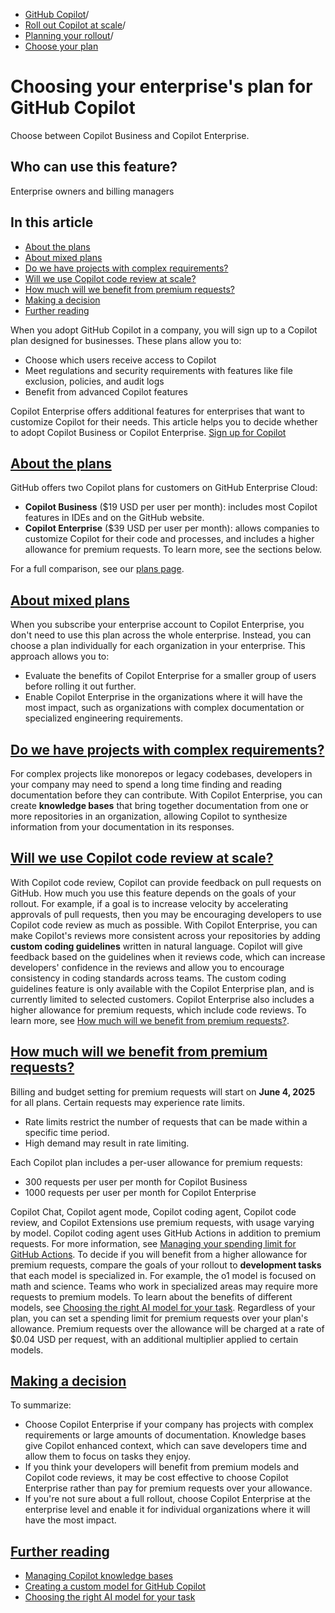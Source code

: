   * [GitHub Copilot](https://docs.github.com/en/copilot "GitHub Copilot")/
  * [Roll out Copilot at scale](https://docs.github.com/en/copilot/rolling-out-github-copilot-at-scale "Roll out Copilot at scale")/
  * [Planning your rollout](https://docs.github.com/en/copilot/rolling-out-github-copilot-at-scale/planning-your-rollout "Planning your rollout")/
  * [Choose your plan](https://docs.github.com/en/copilot/rolling-out-github-copilot-at-scale/planning-your-rollout/choosing-your-enterprises-plan-for-github-copilot "Choose your plan")


# Choosing your enterprise's plan for GitHub Copilot
Choose between Copilot Business and Copilot Enterprise.
## Who can use this feature?
Enterprise owners and billing managers
## In this article
  * [About the plans](https://docs.github.com/en/copilot/rolling-out-github-copilot-at-scale/planning-your-rollout/choosing-your-enterprises-plan-for-github-copilot#about-the-plans)
  * [About mixed plans](https://docs.github.com/en/copilot/rolling-out-github-copilot-at-scale/planning-your-rollout/choosing-your-enterprises-plan-for-github-copilot#about-mixed-plans)
  * [Do we have projects with complex requirements?](https://docs.github.com/en/copilot/rolling-out-github-copilot-at-scale/planning-your-rollout/choosing-your-enterprises-plan-for-github-copilot#do-we-have-projects-with-complex-requirements)
  * [Will we use Copilot code review at scale?](https://docs.github.com/en/copilot/rolling-out-github-copilot-at-scale/planning-your-rollout/choosing-your-enterprises-plan-for-github-copilot#will-we-use-copilot-code-review-at-scale)
  * [How much will we benefit from premium requests?](https://docs.github.com/en/copilot/rolling-out-github-copilot-at-scale/planning-your-rollout/choosing-your-enterprises-plan-for-github-copilot#how-much-will-we-benefit-from-premium-requests)
  * [Making a decision](https://docs.github.com/en/copilot/rolling-out-github-copilot-at-scale/planning-your-rollout/choosing-your-enterprises-plan-for-github-copilot#making-a-decision)
  * [Further reading](https://docs.github.com/en/copilot/rolling-out-github-copilot-at-scale/planning-your-rollout/choosing-your-enterprises-plan-for-github-copilot#further-reading)


When you adopt GitHub Copilot in a company, you will sign up to a Copilot plan designed for businesses. These plans allow you to:
  * Choose which users receive access to Copilot
  * Meet regulations and security requirements with features like file exclusion, policies, and audit logs
  * Benefit from advanced Copilot features


Copilot Enterprise offers additional features for enterprises that want to customize Copilot for their needs.
This article helps you to decide whether to adopt Copilot Business or Copilot Enterprise.
[Sign up for Copilot ](https://github.com/github-copilot/purchase?ref_cta=Copilot+Enterprise+trial&ref_cta=Copilot+Business+trial&ref_loc=choosing+enterprise+plan)
## [About the plans](https://docs.github.com/en/copilot/rolling-out-github-copilot-at-scale/planning-your-rollout/choosing-your-enterprises-plan-for-github-copilot#about-the-plans)
GitHub offers two Copilot plans for customers on GitHub Enterprise Cloud:
  * **Copilot Business** ($19 USD per user per month): includes most Copilot features in IDEs and on the GitHub website.
  * **Copilot Enterprise** ($39 USD per user per month): allows companies to customize Copilot for their code and processes, and includes a higher allowance for premium requests. To learn more, see the sections below.


For a full comparison, see our [plans page](https://github.com/features/copilot/plans).
## [About mixed plans](https://docs.github.com/en/copilot/rolling-out-github-copilot-at-scale/planning-your-rollout/choosing-your-enterprises-plan-for-github-copilot#about-mixed-plans)
When you subscribe your enterprise account to Copilot Enterprise, you don't need to use this plan across the whole enterprise. Instead, you can choose a plan individually for each organization in your enterprise. This approach allows you to:
  * Evaluate the benefits of Copilot Enterprise for a smaller group of users before rolling it out further.
  * Enable Copilot Enterprise in the organizations where it will have the most impact, such as organizations with complex documentation or specialized engineering requirements.


## [Do we have projects with complex requirements?](https://docs.github.com/en/copilot/rolling-out-github-copilot-at-scale/planning-your-rollout/choosing-your-enterprises-plan-for-github-copilot#do-we-have-projects-with-complex-requirements)
For complex projects like monorepos or legacy codebases, developers in your company may need to spend a long time finding and reading documentation before they can contribute.
With Copilot Enterprise, you can create **knowledge bases** that bring together documentation from one or more repositories in an organization, allowing Copilot to synthesize information from your documentation in its responses.
## [Will we use Copilot code review at scale?](https://docs.github.com/en/copilot/rolling-out-github-copilot-at-scale/planning-your-rollout/choosing-your-enterprises-plan-for-github-copilot#will-we-use-copilot-code-review-at-scale)
With Copilot code review, Copilot can provide feedback on pull requests on GitHub. How much you use this feature depends on the goals of your rollout. For example, if a goal is to increase velocity by accelerating approvals of pull requests, then you may be encouraging developers to use Copilot code review as much as possible.
With Copilot Enterprise, you can make Copilot's reviews more consistent across your repositories by adding **custom coding guidelines** written in natural language. Copilot will give feedback based on the guidelines when it reviews code, which can increase developers' confidence in the reviews and allow you to encourage consistency in coding standards across teams.
The custom coding guidelines feature is only available with the Copilot Enterprise plan, and is currently limited to selected customers.
Copilot Enterprise also includes a higher allowance for premium requests, which include code reviews. To learn more, see [How much will we benefit from premium requests?](https://docs.github.com/en/copilot/rolling-out-github-copilot-at-scale/planning-your-rollout/choosing-your-enterprises-plan-for-github-copilot#how-much-will-we-benefit-from-premium-requests).
## [How much will we benefit from premium requests?](https://docs.github.com/en/copilot/rolling-out-github-copilot-at-scale/planning-your-rollout/choosing-your-enterprises-plan-for-github-copilot#how-much-will-we-benefit-from-premium-requests)
Billing and budget setting for premium requests will start on **June 4, 2025** for all plans.
Certain requests may experience rate limits.
  * Rate limits restrict the number of requests that can be made within a specific time period.
  * High demand may result in rate limiting.


Each Copilot plan includes a per-user allowance for premium requests:
  * 300 requests per user per month for Copilot Business
  * 1000 requests per user per month for Copilot Enterprise


Copilot Chat, Copilot agent mode, Copilot coding agent, Copilot code review, and Copilot Extensions use premium requests, with usage varying by model.
Copilot coding agent uses GitHub Actions in addition to premium requests. For more information, see [Managing your spending limit for GitHub Actions](https://docs.github.com/en/billing/managing-billing-for-your-products/managing-billing-for-github-actions/managing-your-spending-limit-for-github-actions).
To decide if you will benefit from a higher allowance for premium requests, compare the goals of your rollout to **development tasks** that each model is specialized in. For example, the o1 model is focused on math and science. Teams who work in specialized areas may require more requests to premium models. To learn about the benefits of different models, see [Choosing the right AI model for your task](https://docs.github.com/en/copilot/using-github-copilot/ai-models/choosing-the-right-ai-model-for-your-task).
Regardless of your plan, you can set a spending limit for premium requests over your plan's allowance. Premium requests over the allowance will be charged at a rate of $0.04 USD per request, with an additional multiplier applied to certain models.
## [Making a decision](https://docs.github.com/en/copilot/rolling-out-github-copilot-at-scale/planning-your-rollout/choosing-your-enterprises-plan-for-github-copilot#making-a-decision)
To summarize:
  * Choose Copilot Enterprise if your company has projects with complex requirements or large amounts of documentation. Knowledge bases give Copilot enhanced context, which can save developers time and allow them to focus on tasks they enjoy.
  * If you think your developers will benefit from premium models and Copilot code reviews, it may be cost effective to choose Copilot Enterprise rather than pay for premium requests over your allowance.
  * If you're not sure about a full rollout, choose Copilot Enterprise at the enterprise level and enable it for individual organizations where it will have the most impact.


## [Further reading](https://docs.github.com/en/copilot/rolling-out-github-copilot-at-scale/planning-your-rollout/choosing-your-enterprises-plan-for-github-copilot#further-reading)
  * [Managing Copilot knowledge bases](https://docs.github.com/en/enterprise-cloud@latest/copilot/customizing-copilot/managing-copilot-knowledge-bases)
  * [Creating a custom model for GitHub Copilot](https://docs.github.com/en/enterprise-cloud@latest/copilot/customizing-copilot/creating-a-custom-model-for-github-copilot)
  * [Choosing the right AI model for your task](https://docs.github.com/en/copilot/using-github-copilot/ai-models/choosing-the-right-ai-model-for-your-task)


